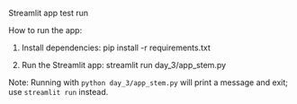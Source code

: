 Streamlit app test run

How to run the app:

1. Install dependencies:
   pip install -r requirements.txt

2. Run the Streamlit app:
   streamlit run day_3/app_stem.py

Note: Running with `python day_3/app_stem.py` will print a message and exit; use `streamlit run` instead.

